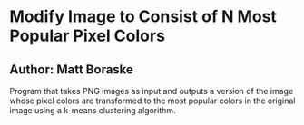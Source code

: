 # Modify Image to Consist of N Most Popular Pixel Colors
## Author: Matt Boraske

Program that takes PNG images as input and outputs a version of the image whose pixel colors are transformed to the most popular colors in the original image using a k-means clustering algorithm.
